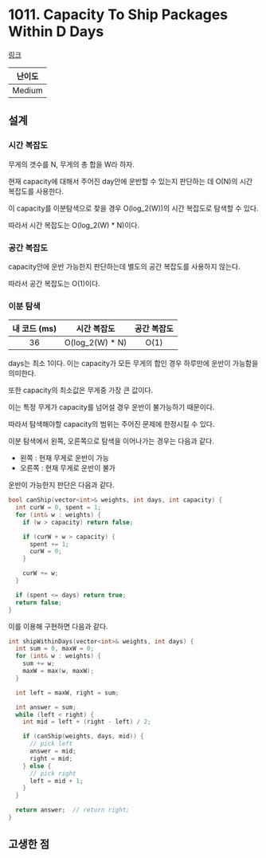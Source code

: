 # 1011. Capacity To Ship Packages Within D Days

[링크](https://leetcode.com/problems/capacity-to-ship-packages-within-d-days/)

| 난이도 |
| :----: |
| Medium |

## 설계

### 시간 복잡도

무게의 갯수를 N, 무게의 총 합을 W라 하자.

현재 capacity에 대해서 주어진 day안에 운반할 수 있는지 판단하는 데 O(N)의 시간 복잡도를 사용한다.

이 capacity를 이분탐색으로 찾을 경우 O(log_2(W))의 시간 복잡도로 탐색할 수 있다.

따라서 시간 복잡도는 O(log_2(W) \* N)이다.

### 공간 복잡도

capacity안에 운반 가능한지 판단하는데 별도의 공간 복잡도를 사용하지 않는다.

따라서 공간 복잡도는 O(1)이다.

### 이분 탐색

| 내 코드 (ms) |   시간 복잡도    | 공간 복잡도 |
| :----------: | :--------------: | :---------: |
|      36      | O(log_2(W) \* N) |    O(1)     |

days는 최소 1이다. 이는 capacity가 모든 무게의 합인 경우 하루만에 운반이 가능함을 의미한다.

또한 capacity의 최소값은 무게중 가장 큰 값이다.

이는 특정 무게가 capacity를 넘어설 경우 운반이 불가능하기 때문이다.

따라서 탐색해야할 capacity의 범위는 주어진 문제에 한정시킬 수 있다.

이분 탐색에서 왼쪽, 오른쪽으로 탐색을 이어나가는 경우는 다음과 같다.

- 왼쪽 : 현재 무게로 운반이 가능
- 오른쪽 : 현재 무게로 운반이 불가

운반이 가능한지 판단은 다음과 같다.

```cpp
bool canShip(vector<int>& weights, int days, int capacity) {
  int curW = 0, spent = 1;
  for (int& w : weights) {
    if (w > capacity) return false;

    if (curW + w > capacity) {
      spent += 1;
      curW = 0;
    }

    curW += w;
  }

  if (spent <= days) return true;
  return false;
}
```

이를 이용해 구현하면 다음과 같다.

```cpp
int shipWithinDays(vector<int>& weights, int days) {
  int sum = 0, maxW = 0;
  for (int& w : weights) {
    sum += w;
    maxW = max(w, maxW);
  }

  int left = maxW, right = sum;

  int answer = sum;
  while (left < right) {
    int mid = left + (right - left) / 2;

    if (canShip(weights, days, mid)) {
      // pick left
      answer = mid;
      right = mid;
    } else {
      // pick right
      left = mid + 1;
    }
  }

  return answer;  // return right;
}
```

## 고생한 점

